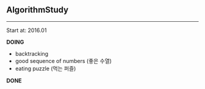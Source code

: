 ## AlgorithmStudy

---

Start at: 2016.01

__DOING__
- backtracking
 - good sequence of numbers (좋은 수열)
 - eating puzzle (먹는 퍼즐)

__DONE__
